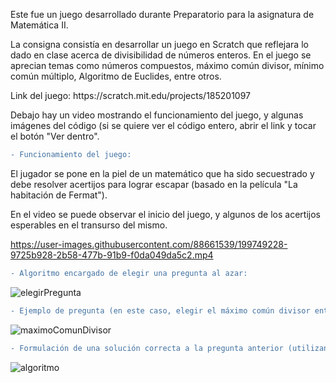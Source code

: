 <p>Este fue un juego desarrollado durante Preparatorio para la asignatura de Matemática II.</p>
<p>La consigna consistía en desarrollar un juego en Scratch que reflejara lo dado en clase acerca de divisibilidad de números enteros. En el juego se aprecian temas como números compuestos, máximo común divisor, mínimo común múltiplo, Algoritmo de Euclides, entre otros.</p>
<p>Link del juego: https://scratch.mit.edu/projects/185201097</p>
<p>Debajo hay un video mostrando el funcionamiento del juego, y algunas imágenes del código (si se quiere ver el código entero, abrir el link y tocar el botón "Ver dentro".</p>

```diff
- Funcionamiento del juego:
```
<p>El jugador se pone en la piel de un matemático que ha sido secuestrado y debe resolver acertijos para lograr escapar (basado en la película "La habitación de Fermat").</p>
<p>En el video se puede observar el inicio del juego, y algunos de los acertijos esperables en el transurso del mismo.</p>

https://user-images.githubusercontent.com/88661539/199749228-9725b928-2b58-477b-91b9-f0da049da5c2.mp4

```diff
- Algoritmo encargado de elegir una pregunta al azar:
```
![elegirPregunta](https://user-images.githubusercontent.com/88661539/199880636-f27faf19-3d0e-45f4-8409-3c5e278c3026.png)

```diff
- Ejemplo de pregunta (en este caso, elegir el máximo común divisor entre dos números aleatorios):
```
![maximoComunDivisor](https://user-images.githubusercontent.com/88661539/199880839-0ba36a55-9d42-4857-993d-730facabe3ce.png)

```diff
- Formulación de una solución correcta a la pregunta anterior (utilizando el Algoritmo de Euclides):
```
![algoritmo](https://user-images.githubusercontent.com/88661539/199882683-f49509d5-840a-42ce-b8d8-4eb33c6bc597.png)
